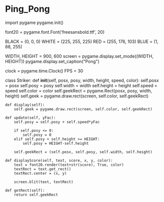 # Ping_Pong
import pygame
pygame.init()

font20 = pygame.font.Font('freesansbold.ttf', 20)

BLACK = (0, 0, 0)
WHITE = (225, 255, 225)
RED = (255, 176, 103)
BLUE = (1, 88, 255)

WIDTH, HEIGHT = 900, 600
screen = pygame.display.set_mode((WIDTH, HEIGHT))
pygame.display.set_caption("Pong")

clock = pygame.time.Clock()	
FPS = 30


class Striker:
	def __init__(self, posx, posy, width, height, speed, color):
		self.posx = posx
		self.posy = posy
		self.width = width
		self.height = height
		self.speed = speed
		self.color = color
		self.geekRect = pygame.Rect(posx, posy, width, height)
		self.geek = pygame.draw.rect(screen, self.color, self.geekRect)

	def display(self):
		self.geek = pygame.draw.rect(screen, self.color, self.geekRect)

	def update(self, yFac):
		self.posy = self.posy + self.speed*yFac

		if self.posy <= 0:
			self.posy = 0
		elif self.posy + self.height >= HEIGHT:
			self.posy = HEIGHT-self.height

		self.geekRect = (self.posx, self.posy, self.width, self.height)

	def displayScore(self, text, score, x, y, color):
		text = font20.render(text+str(score), True, color)
		textRect = text.get_rect()
		textRect.center = (x, y)

		screen.blit(text, textRect)

	def getRect(self):
		return self.geekRect
